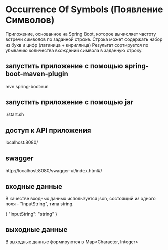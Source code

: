 # Occurrence Of Symbols (Появление Символов)
Приложение, основанное на Spring Boot, которое вычисляет частоту встречи символов по заданной строке. Строка может содержать набор из букв и цифр (латиница + кириллица)
Результат сортируется по убыванию количества вхождений символа в заданную строку.

## запустить приложение с помощью spring-boot-maven-plugin
mvn spring-boot:run

## запустить приложение с помощью jar
./start.sh

## доступ к API приложения

localhost:8080/

## swagger
http://localhost:8080/swagger-ui/index.html#/

## входные данные
В качестве входных данных используется json, состоящий из одного поля - "InputString", типа string.

{
"inputString": "string"
}

## выходные данные
В выходные данные  формируются в Map<Character, Integer>
